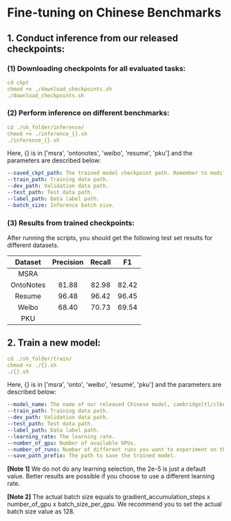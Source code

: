 # Fine-tuning on Chinese Benchmarks

## 1. Conduct inference from our released checkpoints:

### (1) Downloading checkpoints for all evaluated tasks:
```yaml
cd ckpt
chmod +x ./download_checkpoints.sh
./download_checkpoints.sh
```

### (2) Perform inference on different benchmarks:
```yaml
cd ./sh_folder/inference/
chmod +x ./inference_{}.sh
./inference_{}.sh
```

Here, {} is in ['msra', 'ontonotes', 'weibo', 'resume', 'pku'] and the parameters are described below:

```yaml
--saved_ckpt_path: The trained model checkpoint path. Remember to modify it when you train your own model.
--train_path: Training data path.
--dev_path: Validation data path.
--test_path: Test data path.
--label_path: Data label path.
--batch_size: Inference batch size.
```

### (3) Results from trained checkpoints:
After running the scripts, you should get the following test set results for different datasets.

|     Dataset | Precision       |Recall|F1|
| :-------------: |:-------------:|:-----:|:-----:|
|MSRA||||
|OntoNotes|81.88|82.98|82.42|
|Resume|96.48|96.42|96.45|
|Weibo|68.40|70.73|69.54|
|PKU||||

## 2. Train a new model:
```yaml
cd ./sh_folder/train/
chmod +x ./{}.sh
./{}.sh
```
Here, {} is in ['msra', 'onto', 'weibo', 'resume', 'pku'] and the parameters are described below:

```yaml
--model_name: The name of our released Chinese model, cambridgeltl/clbert-base-chinese.
--train_path: Training data path.
--dev_path: Validation data path.
--test_path: Test data path.
--label_path: Data label path.
--learning_rate: The learning rate. 
--number_of_gpu: Number of available GPUs.
--number_of_runs: Number of different runs you want to experiment on the benchmark.
--save_path_prefix: The path to save the trained model.
```

**[Note 1]** We do not do any learning selection, the 2e-5 is just a default value. Better results are possible if you choose to use a different learning rate.

**[Note 2]** The actual batch size equals to gradient_accumulation_steps x number_of_gpu x batch_size_per_gpu. We recommend
you to set the actual batch size value as 128.






